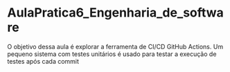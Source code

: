 # AulaPratica6_Engenharia_de_software
O objetivo dessa aula é explorar a ferramenta de CI/CD GitHub Actions. Um pequeno sistema com testes unitários é usado para testar a execução de testes após cada commit
